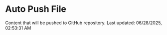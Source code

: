 # Auto Push File

Content that will be pushed to GitHub repository.
Last updated: 06/28/2025, 02:53:31 AM